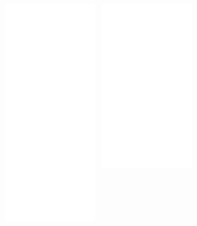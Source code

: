 <!---
[<img align="left top" width="48%" alt="🦑" src="/artifacts.svg">](#)

[<img align="right top" width="48%" alt="🦑" src="/progress.svg">](#)
--->



<div style="display: flex; justify-content: space-between; align-items: flex-start; width: 100%;">
  <img src="/artifacts.svg" alt="Artifacts" style="width:48%; height:auto; align="top">
  <img src="/progress.svg" alt="Progress" style="width:48%; height:auto; align="top">
</div>




<!---
Richard5678/Richard5678 is a ✨ special ✨ repository because its `README.md` (this file) appears on your GitHub profile.
You can click the Preview link to take a look at your changes.
--->
